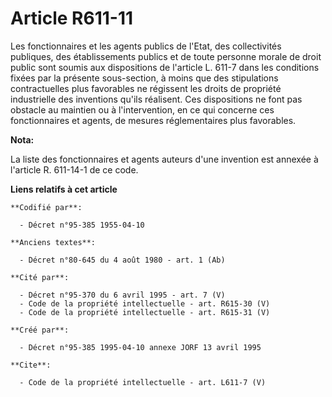 # Article R611-11

Les fonctionnaires et les agents publics de l'Etat, des collectivités publiques, des établissements publics et de toute
personne morale de droit public sont soumis aux dispositions de l'article L. 611-7 dans les conditions fixées par la présente
sous-section, à moins que des stipulations contractuelles plus favorables ne régissent les droits de propriété industrielle
des inventions qu'ils réalisent. Ces dispositions ne font pas obstacle au maintien ou à l'intervention, en ce qui concerne
ces fonctionnaires et agents, de mesures réglementaires plus favorables.

**Nota:**

La liste des fonctionnaires et agents auteurs d'une invention est annexée à l'article R. 611-14-1 de ce code.

**Liens relatifs à cet article**

	**Codifié par**:

	  - Décret n°95-385 1955-04-10

	**Anciens textes**:

	  - Décret n°80-645 du 4 août 1980 - art. 1 (Ab)

	**Cité par**:

	  - Décret n°95-370 du 6 avril 1995 - art. 7 (V)
	  - Code de la propriété intellectuelle - art. R615-30 (V)
	  - Code de la propriété intellectuelle - art. R615-31 (V)

	**Créé par**:

	  - Décret n°95-385 1995-04-10 annexe JORF 13 avril 1995

	**Cite**:

	  - Code de la propriété intellectuelle - art. L611-7 (V)
